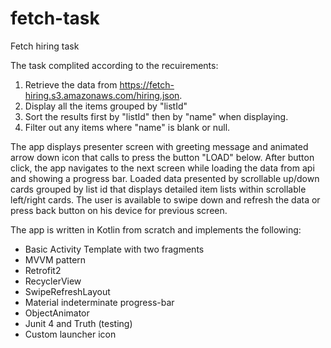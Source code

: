 # fetch-task
Fetch hiring task

The task complited according to the recuirements:

1. Retrieve the data from https://fetch-hiring.s3.amazonaws.com/hiring.json.
2. Display all the items grouped by "listId"
3. Sort the results first by "listId" then by "name" when displaying.
4. Filter out any items where "name" is blank or null.

The app displays presenter screen with greeting message and animated arrow down icon that calls to press the button "LOAD" below.
After button click, the app navigates to the next screen while loading the data from api and showing a progress bar.
Loaded data presented by scrollable up/down cards grouped by list id that displays detailed item lists within scrollable left/right cards.
The user is available to swipe down and refresh the data or press back button on his device for previous screen.

The app is written in Kotlin from scratch and implements the following:

* Basic Activity Template with two fragments
* MVVM pattern
* Retrofit2
* RecyclerView
* SwipeRefreshLayout
* Material indeterminate progress-bar
* ObjectAnimator
* Junit 4 and Truth (testing)
* Custom launcher icon
